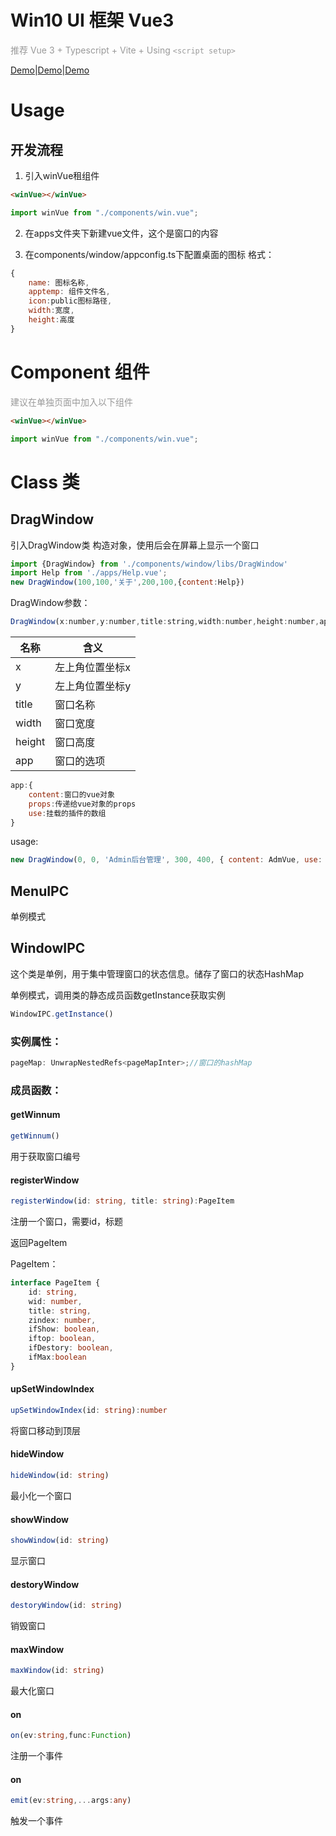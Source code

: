 <!--
 * @Author: zhangweiyuan-Royal
 * @LastEditTime: 2021-08-10 17:01:54
 * @Description: 
 * @FilePath: /myindex/README.md
-->
# Win10 UI 框架 Vue3

<span style="color:#999;text-align:center">推荐 Vue 3 + Typescript + Vite + Using `<script setup>`
</span>

<a href="http://myim.online" target="_blank">Demo</a>|<a href="http://myim.online" target="_blank">Demo</a>|<a href="http://myim.online" target="_blank">Demo</a>
<!-- : [myim.online](http://myim.online) -->

# Usage

## 开发流程
1. 引入winVue租组件

```html
<winVue></winVue>
```
```js
import winVue from "./components/win.vue";
```

2. 在apps文件夹下新建vue文件，这个是窗口的内容

3. 在components/window/appconfig.ts下配置桌面的图标
格式：

```js
{
    name: 图标名称,
    apptemp: 组件文件名,
    icon:public图标路径,
    width:宽度,
    height:高度
}
```

# Component 组件

<span style="color:#999;text-align:center">
建议在单独页面中加入以下组件
</span>

```html
<winVue></winVue>
```
```js
import winVue from "./components/win.vue";
```
    
<!-- ### TaskBar
win10的任务栏
### MenuList
右键的菜单
### Desktop
桌面的图标
### Bluescen
屏幕状态 -->

# Class 类

## DragWindow

引入DragWindow类
构造对象，使用后会在屏幕上显示一个窗口

```js
import {DragWindow} from './components/window/libs/DragWindow'
import Help from './apps/Help.vue';
new DragWindow(100,100,'关于',200,100,{content:Help})

```

DragWindow参数：

```js
DragWindow(x:number,y:number,title:string,width:number,height:number,app:Object)
```

|  名称   | 含义  |
|  ----  | ----  |
| x  | 左上角位置坐标x |
| y  | 左上角位置坐标y |
| title  | 窗口名称 |
| width  | 窗口宽度 |
| height  | 窗口高度 |
| app  | 窗口的选项 |

```js
app:{
    content:窗口的vue对象
    props:传递给vue对象的props
    use:挂载的插件的数组
}
```

usage:
```js
new DragWindow(0, 0, 'Admin后台管理', 300, 400, { content: AdmVue, use: [ElementPlus] })
```

## MenuIPC

单例模式

## WindowIPC

这个类是单例，用于集中管理窗口的状态信息。储存了窗口的状态HashMap

单例模式，调用类的静态成员函数getInstance获取实例

```js
WindowIPC.getInstance()
```
### 实例属性：

```ts
pageMap: UnwrapNestedRefs<pageMapInter>;//窗口的hashMap
```
### 成员函数：

#### getWinnum
```ts
getWinnum() 
```
用于获取窗口编号

#### registerWindow
```ts
registerWindow(id: string, title: string):PageItem 
```
注册一个窗口，需要id，标题

返回PageItem

PageItem：
```ts
interface PageItem {
    id: string,
    wid: number,
    title: string,
    zindex: number,
    ifShow: boolean,
    iftop: boolean,
    ifDestory: boolean,
    ifMax:boolean
}
```

#### upSetWindowIndex
```ts
upSetWindowIndex(id: string):number
```
将窗口移动到顶层


#### hideWindow

```ts
hideWindow(id: string)
```
最小化一个窗口

#### showWindow

```ts
showWindow(id: string)
```
显示窗口

#### destoryWindow

```ts
destoryWindow(id: string)
```
销毁窗口

#### maxWindow

```ts
maxWindow(id: string) 
```
最大化窗口

#### on

```ts
on(ev:string,func:Function)
```
注册一个事件

#### on

```ts
emit(ev:string,...args:any)
```
触发一个事件
